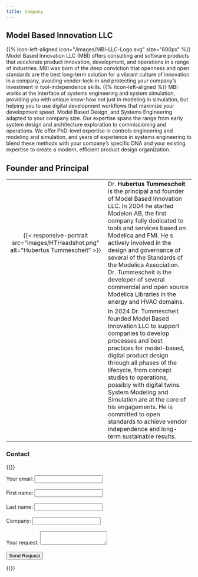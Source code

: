 ```yaml
---
title: Company
---
```


## Model Based Innovation LLC

{{% icon-left-aligned icon="/images/MBI-LLC-Logo.svg" size="600px" %}}
Model Based Innovation LLC (MBI) offers consulting and software products that accelerate product innovation, development, and operations in a range of industries. MBI was born of the deep conviction that openness and open standards are the best long-term solution for a vibrant culture of innovation in a company, avoiding vendor-lock-in and protecting your company’s investment in tool-independence skills. 
{{% /icon-left-aligned %}}
MBI works at the interface of systems engineering and system simulation, providing you with unique know-how not just in modeling in simulation, but helping you to use digital development workflows that maximize your development speed. Model Based Design, and Systems Engineering adapted to your company size. Our expertise spans the range from early system design and architecture exploration to commissioning and operations. We offer PhD-level expertise in controls engineering and modeling and simulation, and years of experience in systems engineering to blend these methods with your company’s specific DNA and your existing expertise to create a modern, efficient product design organization.    

## Founder and Principal

|     |     |
| :-: | :----- |
| {{< responsive-portrait src="images/HTHeadshot.png" alt="Hubertus Tummescheit" >}} | Dr. **Hubertus Tummescheit** is the principal and founder of Model Based Innovation LLC.  In 2004 he started Modelon AB, the first  company fully dedicated to tools and services based on Modelica and FMI. He s actively involved in the design and governance of several of the Standards of the Modelica Association. Dr. Tummescheit is the developer of  several commercial and open source Modelica Libraries in the energy and HVAC domains. 
| | In 2024 Dr. Tummescheit founded Model Based Innovation LLC to support companies to develop processes and best practices for model-based, digital product design through all phases of the lifecycle, from concept studies to operations, possibly with digital twins. System Modeling and Simulation are at the core of his engagements. He is committed to open standards to achieve vendor independence and long-term sustainable results.

### Contact
{{<rawhtml>}}
<div class="d-grid gap-2 col-sm-6 col-md-5 mx-auto">
<form
  action="https://formspree.io/f/xrbgvgpd"
  method="POST"
>
  <label>
    Your email:
    <input type="email" name="email" class="btn btn-lg btn-outline-primary text-nowrap">
  </label>
   <br>  <br>
 <label>
    First name:
    <input type="name" name="name" class="btn btn-lg btn-outline-primary text-nowrap">
   </label> 
 <br>  <br>
 <label>
    Last name:
    <input type="lastname" name="lastname" class="btn btn-lg btn-outline-primary text-nowrap">
   </label>
 <br>  <br>
  <label>
    Company:
    <input type="company" name="company" class="btn btn-lg btn-outline-primary text-nowrap">
   </label>    
 <br>  <br>
 <label>
    Your request:
    <textarea name="message" class="btn btn-lg btn-outline-primary"></textarea>
  </label>
<br>  
 <br>  
  <!-- your other form fields go here -->
  <button class="btn btn-lg btn-outline-primary text-nowrap"  type="submit">Send Request</button>
</form>	 
</div>	
{{</rawhtml>}}



